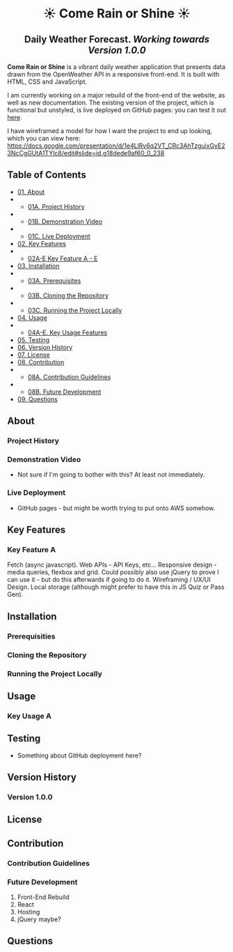 <h1 align="center"> ☀️ Come Rain or Shine ☀️ </h1>
<h2 align="center"> Daily Weather Forecast. <i> Working towards Version 1.0.0 </i> </h2>
<p><strong>Come Rain or Shine</strong> is a vibrant daily weather application that presents data drawn from the OpenWeather API in a responsive front-end. It is built with HTML, CSS and JavaScript.

I am currently working on a major rebuild of the front-end of the website, as well as new documentation. The existing version of the project, which is functional but unstyled, is live deployed on GitHub pages: you can test it out [here](https://djbowen95.github.io/Come-Rain-or-Shine/).

I have wireframed a model for how I want the project to end up looking, which you can view here: https://docs.google.com/presentation/d/1e4LlRv6q2VT_CRc3AhTzguixGyE23NcCgGUtA1TYlc8/edit#slide=id.g18dede9af60_0_238

## Table of Contents
    
* [01. About](#about)
* * [01A. Project History](#project-history)
* * [01B. Demonstration Video](#demonstration-video)
* * [01C. Live Deployment](#live-deployment)
* [02. Key Features](#key-features)
* * [02A-E Key Feature A - E](#key-feature-a)
* [03. Installation](#installation)
* * [03A. Prerequisites](#prerequisities)
* * [03B. Cloning the Repository](#cloning-the-repository)
* * [03C. Running the Project Locally](#running-the-project-locally)
* [04. Usage](#usage)
* * [04A-E. Key Usage Features](#key-usage-a)
* [05. Testing](#testing)
* [06. Version History](#version-history)
* [07. License](#license)
* [08. Contribution](#contribution)
* * [08A. Contribution Guidelines](#contribution-guidelines)
* * [08B. Future Development](#future-development)
* [09. Questions](#questions)

## About
### Project History
### Demonstration Video
- Not sure if I'm going to bother with this? At least not immediately.
### Live Deployment
- GitHub pages - but might be worth trying to put onto AWS somehow.
## Key Features
### Key Feature A
Fetch (async javascript). Web APIs - API Keys, etc... Responsive design - media queries, flexbox and grid. Could possibly also use jQuery to prove I can use it - but do this afterwards if going to do it. Wireframing / UX/UI Design. Local storage (although might prefer to have this in JS Quiz or Pass Gen).
## Installation
### Prerequisities
### Cloning the Repository
### Running the Project Locally
## Usage
### Key Usage A
## Testing
- Something about GitHub deployment here?
## Version History
### Version 1.0.0
## License
## Contribution
### Contribution Guidelines
### Future Development
1. Front-End Rebuild
2. React
3. Hosting
4. jQuery maybe?
## Questions
